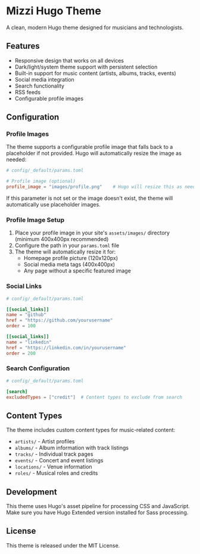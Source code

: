 # Mizzi Hugo Theme

A clean, modern Hugo theme designed for musicians and technologists.

## Features

* Responsive design that works on all devices
* Dark/light/system theme support with persistent selection
* Built-in support for music content (artists, albums, tracks, events)
* Social media integration
* Search functionality
* RSS feeds
* Configurable profile images

## Configuration

### Profile Images

The theme supports a configurable profile image that falls back to a placeholder if not provided. Hugo will automatically resize the image as needed:

```toml
# config/_default/params.toml

# Profile image (optional)
profile_image = "images/profile.png"    # Hugo will resize this as needed (minimum 400x400px recommended)
```

If this parameter is not set or the image doesn't exist, the theme will automatically use placeholder images.

### Profile Image Setup

1. Place your profile image in your site's `assets/images/` directory (minimum 400x400px recommended)
2. Configure the path in your `params.toml` file
3. The theme will automatically resize it for:
   * Homepage profile picture (120x120px)
   * Social media meta tags (400x400px)
   * Any page without a specific featured image

### Social Links

```toml
# config/_default/params.toml

[[social_links]]
name = "github"
href = "https://github.com/yourusername"
order = 100

[[social_links]]
name = "linkedin" 
href = "https://linkedin.com/in/yourusername"
order = 200
```

### Search Configuration

```toml
# config/_default/params.toml

[search]
excludedTypes = ["credit"]  # Content types to exclude from search
```

## Content Types

The theme includes custom content types for music-related content:

* `artists/` - Artist profiles
* `albums/` - Album information with track listings
* `tracks/` - Individual track pages
* `events/` - Concert and event listings
* `locations/` - Venue information
* `roles/` - Musical roles and credits

## Development

This theme uses Hugo's asset pipeline for processing CSS and JavaScript. Make sure you have Hugo Extended version installed for Sass processing.

## License

This theme is released under the MIT License.
